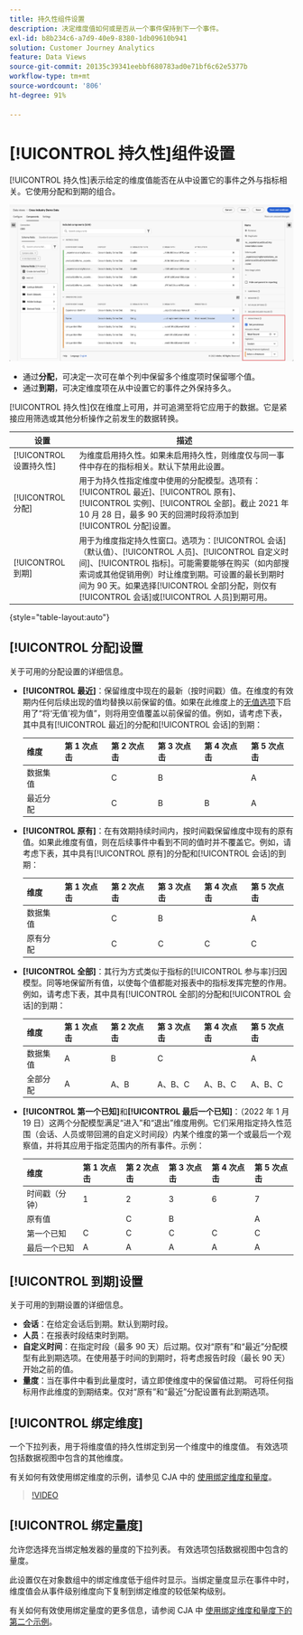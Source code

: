 ```yaml
---
title: 持久性组件设置
description: 决定维度值如何或是否从一个事件保持到下一个事件。
exl-id: b8b234c6-a7d9-40e9-8380-1db09610b941
solution: Customer Journey Analytics
feature: Data Views
source-git-commit: 20135c39341eebbf680783ad0e71bf6c62e5377b
workflow-type: tm+mt
source-wordcount: '806'
ht-degree: 91%

---
```



# [!UICONTROL 持久性]组件设置

[!UICONTROL 持久性]表示给定的维度值能否在从中设置它的事件之外与指标相关。它使用分配和到期的组合。

![持久性](../assets/persistence.png)

* 通过&#x200B;**分配**，可决定一次可在单个列中保留多个维度项时保留哪个值。
* 通过&#x200B;**到期**，可决定维度项在从中设置它的事件之外保持多久。

[!UICONTROL 持久性]仅在维度上可用，并可追溯至将它应用于的数据。它是紧接应用筛选或其他分析操作之前发生的数据转换。

| 设置 | 描述 |
| --- | --- |
| [!UICONTROL 设置持久性] | 为维度启用持久性。如果未启用持久性，则维度仅与同一事件中存在的指标相关。默认下禁用此设置。 |
| [!UICONTROL 分配] | 用于为持久性指定维度中使用的分配模型。选项有：[!UICONTROL 最近]、[!UICONTROL 原有]、[!UICONTROL 实例]、[!UICONTROL 全部]。截止 2021 年 10 月 28 日，最多 90 天的回溯时段将添加到[!UICONTROL 分配]设置。 |
| [!UICONTROL 到期] | 用于为维度指定持久性窗口。选项为：[!UICONTROL 会话]（默认值）、[!UICONTROL 人员]、[!UICONTROL 自定义时间]、[!UICONTROL 指标]。可能需要能够在购买（如内部搜索词或其他促销用例）时让维度到期。可设置的最长到期时间为 90 天。如果选择[!UICONTROL 全部]分配，则仅有[!UICONTROL 会话]或[!UICONTROL 人员]到期可用。 |

{style="table-layout:auto"}

## [!UICONTROL 分配]设置

关于可用的分配设置的详细信息。

* **[!UICONTROL 最近]**：保留维度中现在的最新（按时间戳）值。在维度的有效期内任何后续出现的值均替换以前保留的值。如果在此维度上的[无值选项](no-value-options.md)下启用了“将‘无值’视为值”，则将用空值覆盖以前保留的值。例如，请考虑下表，其中具有[!UICONTROL 最近]的分配和[!UICONTROL 会话]的到期：

  | 维度 | 第 1 次点击 | 第 2 次点击 | 第 3 次点击 | 第 4 次点击 | 第 5 次点击 |
  | --- | --- | --- | --- | --- | --- |
  | 数据集值 |  | C | B |  | A |
  | 最近分配 |  | C | B | B | A |

* **[!UICONTROL 原有]**：在有效期持续时间内，按时间戳保留维度中现有的原有值。如果此维度有值，则在后续事件中看到不同的值时并不覆盖它。例如，请考虑下表，其中具有[!UICONTROL 原有]的分配和[!UICONTROL 会话]的到期：

  | 维度 | 第 1 次点击 | 第 2 次点击 | 第 3 次点击 | 第 4 次点击 | 第 5 次点击 |
  | --- | --- | --- | --- | --- | --- |
  | 数据集值 |  | C | B |  | A |
  | 原有分配 |  | C | C | C | C |

* **[!UICONTROL 全部]**：其行为方式类似于指标的[!UICONTROL 参与率]归因模型。同等地保留所有值，以使每个值都能对报表中的指标发挥完整的作用。例如，请考虑下表，其中具有[!UICONTROL 全部]的分配和[!UICONTROL 会话]的到期：

  | 维度 | 第 1 次点击 | 第 2 次点击 | 第 3 次点击 | 第 4 次点击 | 第 5 次点击 |
  | --- | --- | --- | --- | --- | --- |
  | 数据集值 | A | B | C |  | A |
  | 全部分配 | A | A、B | A、B、C | A、B、C | A、B、C |

* **[!UICONTROL 第一个已知]**&#x200B;和&#x200B;**[!UICONTROL 最后一个已知]**：（2022 年 1 月 19 日）这两个分配模型满足“进入”和“退出”维度用例。它们采用指定持久性范围（会话、人员或带回溯的自定义时间段）内某个维度的第一个或最后一个观察值，并将其应用于指定范围内的所有事件。示例：

  | 维度 | 第 1 次点击 | 第 2 次点击 | 第 3 次点击 | 第 4 次点击 | 第 5 次点击 |
  | --- | --- | --- | --- | --- | --- |
  | 时间戳（分钟） | 1 | 2 | 3 | 6 | 7 |
  | 原有值 |  | C | B |  | A |
  | 第一个已知 | C | C | C | C | C |
  | 最后一个已知 | A | A | A | A | A |

## [!UICONTROL 到期]设置

关于可用的到期设置的详细信息。

* **会话**：在给定会话后到期。默认到期时段。
* **人员**：在报表时段结束时到期。
* **自定义时间**：在指定时段（最多 90 天）后过期。仅对“原有”和“最近”分配模型有此到期选项。在使用基于时间的到期时，将考虑报告时段（最长 90 天）开始之前的值。
* **量度**：当在事件中看到此量度时，请立即使维度中的保留值过期。 可将任何指标用作此维度的到期结束。仅对“原有”和“最近”分配设置有此到期选项。

## [!UICONTROL 绑定维度]

一个下拉列表，用于将维度值的持久性绑定到另一个维度中的维度值。 有效选项包括数据视图中包含的其他维度。

有关如何有效使用绑定维度的示例，请参见 CJA 中的 [使用绑定维度和量度](../../use-cases/data-views/binding-dimensions-metrics.md)。

>[!VIDEO](https://video.tv.adobe.com/v/342694/?quality=12)

## [!UICONTROL 绑定量度]

允许您选择充当绑定触发器的量度的下拉列表。 有效选项包括数据视图中包含的量度。

此设置仅在对象数组中的绑定维度低于组件时显示。当绑定量度显示在事件中时，维度值会从事件级别维度向下复制到绑定维度的较低架构级别。

有关如何有效使用绑定量度的更多信息，请参阅 CJA 中 [使用绑定维度和量度下的第二个示例](../../use-cases/data-views/binding-dimensions-metrics.md)。
